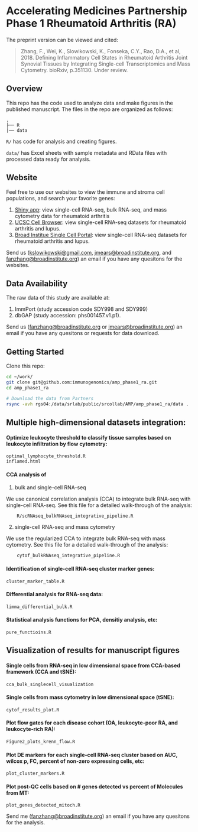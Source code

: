 # Accelerating Medicines Partnership Phase 1 Rheumatoid Arthritis (RA)

The preprint version can be viewed and cited:

> Zhang, F., Wei, K., Slowikowski, K., Fonseka, C.Y., Rao, D.A., et al, 2018. Defining Inflammatory Cell States in Rheumatoid Arthritis Joint Synovial Tissues by Integrating Single-cell Transcriptomics and Mass Cytometry. bioRxiv, p.351130. Under review.

## Overview

This repo has the code used to analyze data and make figures in the published manuscript. The files in the repo are organized as follows:

    .
    ├── R
    |── data

`R/` has code for analysis and creating figures.

`data/` has Excel sheets with sample metadata and RData files with processed data ready for analysis.

## Website 

Feel free to use our websites to view the immune and stroma cell populations, and search your favorite genes:
 
1. [Shiny app](https://immunogenomics.io/ampra/): view single-cell RNA-seq, bulk RNA-seq, and mass cytometry data for rheumatoid arthritis
2. [UCSC Cell Browser](https://immunogenomics.io/cellbrowser/): view single-cell RNA-seq datasets for rheumatoid arthritis and lupus.
3. [Broad Institue Single Cell Portal](https://portals.broadinstitute.org/single_cell/study/amp-phase-1): view single-cell RNA-seq datasets for rheumatoid arthritis and lupus. 

Send us (kslowikowski@gmail.com, jmears@broadinstitute.org, and fanzhang@broadinstitute.org) an email if you have any quesitons for the websites. 


## Data Availability

The raw data of this study are available at:

1. ImmPort (study accession code SDY998 and SDY999)
2. dbGAP (study accession: phs001457.v1.p1). 

Send us (fanzhang@broadinstitute.org or jmears@broadinstitute.org) an email if you have any quesitons or requests for data download.

## Getting Started

Clone this repo:

```bash
cd ~/work/
git clone git@github.com:immunogenomics/amp_phase1_ra.git
cd amp_phase1_ra

# Download the data from Partners
rsync -avh rgs04:/data/srlab/public/srcollab/AMP/amp_phase1_ra/data .
```

## Multiple high-dimensional datasets integration:

#### Optimize leukocyte threshold to classify tissue samples based on leukocyte infiltration by flow cytometry:

    optimal_lymphocyte_threshold.R
    inflamed.html
    
#### CCA analysis of 

1. bulk and single-cell RNA-seq

We use canonical correlation analysis (CCA) to integrate bulk RNA-seq with single-cell RNA-seq. See this file for a detailed walk-through of the analysis:

        R/scRNAseq_bulkRNAseq_integrative_pipeline.R

2. single-cell RNA-seq and mass cytometry

We use the regularized CCA to integrate bulk RNA-seq with mass cytometry. 
See this file for a detailed walk-through of the analysis:

        cytof_bulkRNAseq_integrative_pipeline.R
    
#### Identification of single-cell RNA-seq cluster marker genes:    
    
    cluster_marker_table.R
    
#### Differential analysis for RNA-seq data:

    limma_differential_bulk.R
    
#### Statistical analysis functions for PCA, densitiy analysis, etc:

    pure_functioins.R
    

## Visualization of results for manuscript figures

#### Single cells from RNA-seq in low dimensional space from CCA-based framework (CCA and tSNE):

    cca_bulk_singlecell_visualization

#### Single cells from mass cytometry in low dimensional space (tSNE):

    cytof_results_plot.R
    
#### Plot flow gates for each disease cohort (OA, leukocyte-poor RA, and leukocyte-rich RA):

    Figure2_plots_krenn_flow.R

#### Plot DE markers for each single-cell RNA-seq cluster based on AUC, wilcox p, FC, percent of non-zero expressing cells, etc:

    plot_cluster_markers.R
    
#### Plot post-QC cells based on # genes detected vs percent of Molecules from MT:
    
    plot_genes_detected_mitoch.R
    

Send me (fanzhang@broadinstitute.org) an email if you have any quesitons for the analysis.


